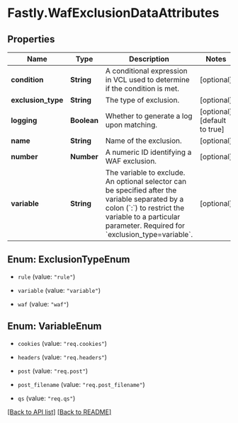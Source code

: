 # Fastly.WafExclusionDataAttributes

## Properties

Name | Type | Description | Notes
------------ | ------------- | ------------- | -------------
**condition** | **String** | A conditional expression in VCL used to determine if the condition is met. | [optional] 
**exclusion_type** | **String** | The type of exclusion. | [optional] 
**logging** | **Boolean** | Whether to generate a log upon matching. | [optional] [default to true]
**name** | **String** | Name of the exclusion. | [optional] 
**number** | **Number** | A numeric ID identifying a WAF exclusion. | [optional] 
**variable** | **String** | The variable to exclude. An optional selector can be specified after the variable separated by a colon (&#x60;:&#x60;) to restrict the variable to a particular parameter. Required for &#x60;exclusion_type&#x3D;variable&#x60;. | [optional] 



## Enum: ExclusionTypeEnum


* `rule` (value: `"rule"`)

* `variable` (value: `"variable"`)

* `waf` (value: `"waf"`)





## Enum: VariableEnum


* `cookies` (value: `"req.cookies"`)

* `headers` (value: `"req.headers"`)

* `post` (value: `"req.post"`)

* `post_filename` (value: `"req.post_filename"`)

* `qs` (value: `"req.qs"`)





[[Back to API list]](../../README.md#endpoints) [[Back to README]](../../README.md)
